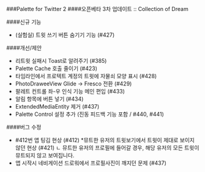 ###Palette for Twitter 2
####오픈베타 3차 업데이트 :: Collection of Dream

####신규 기능
* (실험실) 트윗 쓰기 버튼 숨기기 기능 (#427)

####개선/제안
* 리트윗 실패시 Toast로 알려주기 (#385)
* Palette Cache 호출 줄이기 (#423)
* 타임라인에서 프로텍트 계정의 트윗에 자물쇠 모양 표시 (#428)
* PhotoDraweeView Glide -> Fresco 전환 (#429)
* 팔레트 컨트롤 좌-우 인식 기능 메인 편입 (#433)
* 알림 항목에 버튼 넣기 (#434)
* ExtendedMediaEntity 제거 (#437)
* Palette Control 설정 추가 (진동 피드백 기능 포함 / #440, #441)

####버그 수정
* #412번 앱 팅김 현상 (#412)
*뮤트한 유저의 트윗보기에서 트윗이 제대로 보이지 않던 현상 (#421)
 ㄴ 뮤트한 유저의 프로필에 들어갈 경우, 해당 유저의 모든 트윗이 뮤트되지 않고 보여집니다.
* 앱 시작시 네비게이션 드로워에서 프로필사진이 깨지던 문제 (#437)

